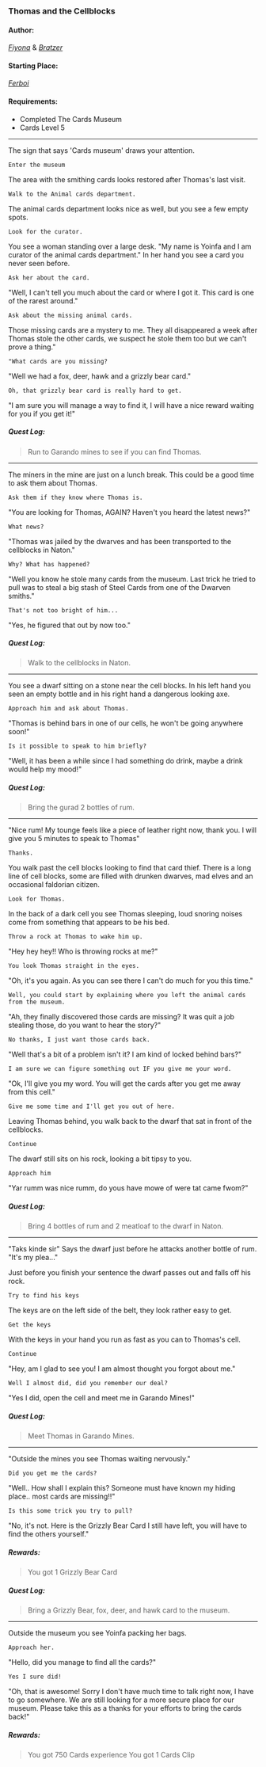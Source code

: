 ### Thomas and the Cellblocks
#### Author:
_[Fiyona](http://movoda.net/man/Fiyona)_ & _[Bratzer](http://movoda.net/man/Bratzer)_

#### Starting Place:
_[Ferboi](http://movoda.net/man/Ferboi)_

#### Requirements:
* Completed The Cards Museum
* Cards Level 5
  
---
The sign that says 'Cards museum' draws your attention. 

    Enter the museum

The area with the smithing cards looks restored after Thomas's last visit.

    Walk to the Animal cards department.

The animal cards department looks nice as well, but you see a few empty spots.

    Look for the curator.

You see a woman standing over a large desk. "My name is Yoinfa and I am curator of the animal cards department." In her hand you see a card you never seen before.

    Ask her about the card.

"Well, I can't tell you much about the card or where I got it. This card is one of the rarest around."

    Ask about the missing animal cards.

Those missing cards are a mystery to me. They all disappeared a week after Thomas stole the other cards, we suspect he stole them too but we can't prove a thing."

    "What cards are you missing?

"Well we had a fox, deer, hawk and a grizzly bear card."

    Oh, that grizzly bear card is really hard to get.

"I am sure you will manage a way to find it, I will have a nice reward waiting for you if you get it!"


##### Quest Log:
> Run to Garando mines to see if you can find Thomas.

---
The miners in the mine are just on a lunch break. This could be a good time to ask them about Thomas. 

    Ask them if they know where Thomas is.

"You are looking for Thomas, AGAIN? Haven't you heard the latest news?"

    What news?

"Thomas was jailed by the dwarves and has been transported to the cellblocks in Naton."

    Why? What has happened?

"Well you know he stole many cards from the museum. Last trick he tried to pull was to steal a big stash of Steel Cards from one of the Dwarven smiths."

    That's not too bright of him...

"Yes, he figured that out by now too."

##### Quest Log:
> Walk to the cellblocks in Naton.

---
You see a dwarf sitting on a stone near the cell blocks. In his left hand you seen an empty bottle and in his right hand a dangerous looking axe. 

    Approach him and ask about Thomas.

"Thomas is behind bars in one of our cells, he won't be going anywhere soon!"

    Is it possible to speak to him briefly?

"Well, it has been a while since I had something do drink, maybe a drink would help my mood!"

##### Quest Log:
> Bring the gurad 2 bottles of rum.

---
"Nice rum! My tounge feels like a piece of leather right now, thank you. I will give you 5 minutes to speak to Thomas"

    Thanks.

You walk past the cell blocks looking to find that card thief. There is a long line of cell blocks, some are filled with drunken dwarves, mad elves and an occasional faldorian citizen.

    Look for Thomas.

In the back of a dark cell you see Thomas sleeping, loud snoring noises come from something that appears to be his bed.

    Throw a rock at Thomas to wake him up.  

"Hey hey hey!! Who is throwing rocks at me?"

    You look Thomas straight in the eyes.   

"Oh, it's you again. As you can see there I can't do much for you this time."

    Well, you could start by explaining where you left the animal cards from the museum. 

"Ah, they finally discovered those cards are missing? It was quit a job stealing those, do you want to hear the story?"

    No thanks, I just want those cards back.

"Well that's a bit of a problem isn't it? I am kind of locked behind bars?"

    I am sure we can figure something out IF you give me your word.

"Ok, I'll give you my word. You will get the cards after you get me away from this cell."

    Give me some time and I'll get you out of here.

Leaving Thomas behind, you walk back to the dwarf that sat in front of the cellblocks.

    Continue

The dwarf still sits on his rock, looking a bit tipsy to you.

    Approach him

"Yar rumm was nice rumm, do yous have mowe of were tat came fwom?"

##### Quest Log:
> Bring 4 bottles of rum and 2 meatloaf to the dwarf in Naton.

---
"Taks kinde sir" Says the dwarf just before he attacks another bottle of rum. "It's my plea..."

Just before you finish your sentence the dwarf passes out and falls off his rock.

    Try to find his keys

The keys are on the left side of the belt, they look rather easy to get.

    Get the keys

With the keys in your hand you run as fast as you can to Thomas's cell.

    Continue

"Hey, am I glad to see you! I am almost thought you forgot about me."

    Well I almost did, did you remember our deal?

"Yes I did, open the cell and meet me in Garando Mines!"

##### Quest Log:
> Meet Thomas in Garando Mines.

---
"Outside the mines you see Thomas waiting nervously." 

    Did you get me the cards?

"Well.. How shall I explain this? Someone must have known my hiding place.. most cards are missing!!"

    Is this some trick you try to pull?

"No, it's not. Here is the Grizzly Bear Card I still have left, you will have to find the others yourself."

##### Rewards:
> You got 1 Grizzly Bear Card

##### Quest Log:
> Bring a Grizzly Bear, fox, deer, and hawk card to the museum.

---
Outside the museum you see Yoinfa packing her bags. 

    Approach her.

"Hello, did you manage to find all the cards?"

    Yes I sure did!

"Oh, that is awesome! Sorry I don't have much time to talk right now, I have to go somewhere. We are still looking for a more secure place for our museum. Please take this as a thanks for your efforts to bring the cards back!"

##### Rewards:
> You got 750 Cards experience
> You got 1 Cards Clip